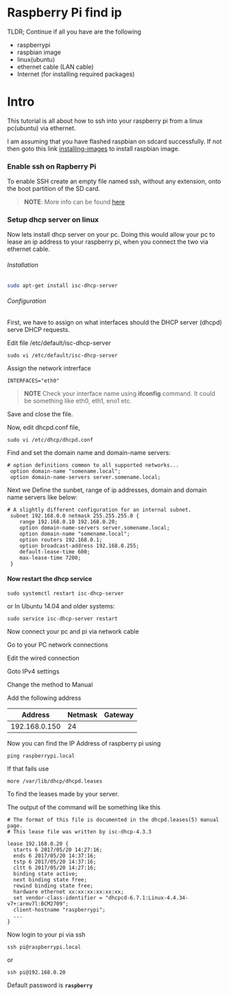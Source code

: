 # Raspberry Pi find ip

TLDR;
Continue if all you have are the following
 - raspberrypi
 - raspbian image
 - linux(ubuntu)
 - ethernet cable (LAN cable)
 - Internet (for installing required packages) 

# Intro
This tutorial is all about how to ssh into your raspberry pi 
from a linux pc(ubuntu) via ethernet.


I am assuming that you have flashed raspbian on sdcard successfully.
If not then goto this link 
[installing-images](https://www.raspberrypi.org/documentation/installation/installing-images/README.md)
to install raspbian image.

### Enable ssh on Rapberry Pi
To enable SSH create an empty file named ssh, without any extension, onto the boot partition of the SD card.
> **NOTE**: More info can be found [here](https://www.raspberrypi.org/documentation/remote-access/ssh/README.md)

### Setup dhcp server on linux
Now lets install dhcp server on your pc.
Doing this would allow your pc to lease an ip address to your raspberry pi,
when you connect the two via ethernet cable.

###### Installation
``` sh
sudo apt-get install isc-dhcp-server
```

###### Configuration

First, we have to assign on what interfaces should the DHCP server (dhcpd) serve DHCP requests.

Edit file /etc/default/isc-dhcp-server
```shell
sudo vi /etc/default/isc-dhcp-server
```

Assign the network intrerface
```
INTERFACES="eth0"
```
> **NOTE** Check your interface name using **ifconfig** command. 
It could be something like eth0, eth1, eno1 etc. 

Save and close the file.


Now, edit dhcpd.conf file,
```shell
sudo vi /etc/dhcp/dhcpd.conf
```

Find and set the domain name and domain-name servers:
```
# option definitions common to all supported networks...
 option domain-name "somename.local";
 option domain-name-servers server.somename.local;
```
Next we Define the sunbet, range of ip addresses, domain and domain name servers like below:

```
# A slightly different configuration for an internal subnet.
 subnet 192.168.0.0 netmask 255.255.255.0 {
    range 192.168.0.10 192.168.0.20;
    option domain-name-servers server.somename.local;
    option domain-name "somename.local";
    option routers 192.168.0.1;
    option broadcast-address 192.168.0.255;
    default-lease-time 600;
    max-lease-time 7200;
 }
```

#### Now restart the dhcp service 
```shell
sudo systemctl restart isc-dhcp-server
```
or In Ubuntu 14.04 and older systems:
```
sudo service isc-dhcp-server restart
```
Now connect your pc and pi via network cable

Go to your PC network connections

Edit the wired connection

Goto IPv4 settings

Change the method to Manual

Add the following address

|Address|Netmask|Gateway|
|-------|-------|-------|
|192.168.0.150|24|      |

Now you can find the IP Address of raspberry pi using 
```
ping raspberrypi.local  
```
If that fails use
```
more /var/lib/dhcp/dhcpd.leases
```
To find the leases made by your server.

The output of the command will be something like this
```
# The format of this file is documented in the dhcpd.leases(5) manual page.
# This lease file was written by isc-dhcp-4.3.3

lease 192.168.0.20 {
  starts 6 2017/05/20 14:27:16;
  ends 6 2017/05/20 14:37:16;
  tstp 6 2017/05/20 14:37:16;
  cltt 6 2017/05/20 14:27:16;
  binding state active;
  next binding state free;
  rewind binding state free;
  hardware ethernet xx:xx:xx:xx:xx:xx;
  set vendor-class-identifier = "dhcpcd-6.7.1:Linux-4.4.34-v7+:armv7l:BCM2709";
  client-hostname "raspberrypi";
  ...
}
```

Now login to your pi via ssh
```shell
ssh pi@raspberrypi.local
```
or
```shell
ssh pi@192.168.0.20
```
Default password is **`raspberry`**